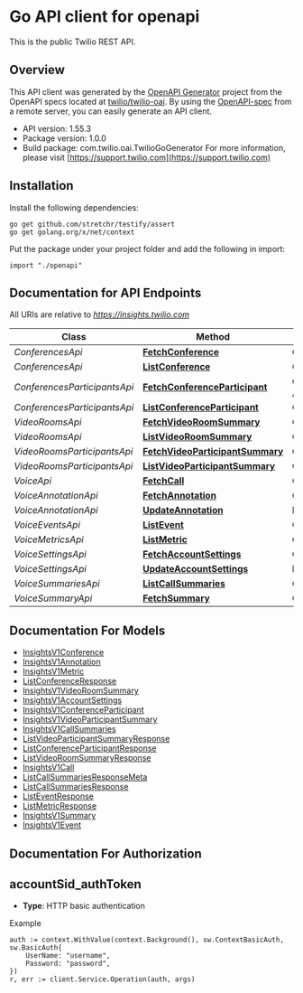 # Go API client for openapi

This is the public Twilio REST API.

## Overview
This API client was generated by the [OpenAPI Generator](https://openapi-generator.tech) project from the OpenAPI specs located at [twilio/twilio-oai](https://github.com/twilio/twilio-oai/tree/main/spec).  By using the [OpenAPI-spec](https://www.openapis.org/) from a remote server, you can easily generate an API client.

- API version: 1.55.3
- Package version: 1.0.0
- Build package: com.twilio.oai.TwilioGoGenerator
For more information, please visit [https://support.twilio.com](https://support.twilio.com)

## Installation

Install the following dependencies:

```shell
go get github.com/stretchr/testify/assert
go get golang.org/x/net/context
```

Put the package under your project folder and add the following in import:

```golang
import "./openapi"
```

## Documentation for API Endpoints

All URIs are relative to *https://insights.twilio.com*

Class | Method | HTTP request | Description
------------ | ------------- | ------------- | -------------
*ConferencesApi* | [**FetchConference**](docs/ConferencesApi.md#fetchconference) | **Get** /v1/Conferences/{ConferenceSid} | 
*ConferencesApi* | [**ListConference**](docs/ConferencesApi.md#listconference) | **Get** /v1/Conferences | 
*ConferencesParticipantsApi* | [**FetchConferenceParticipant**](docs/ConferencesParticipantsApi.md#fetchconferenceparticipant) | **Get** /v1/Conferences/{ConferenceSid}/Participants/{ParticipantSid} | 
*ConferencesParticipantsApi* | [**ListConferenceParticipant**](docs/ConferencesParticipantsApi.md#listconferenceparticipant) | **Get** /v1/Conferences/{ConferenceSid}/Participants | 
*VideoRoomsApi* | [**FetchVideoRoomSummary**](docs/VideoRoomsApi.md#fetchvideoroomsummary) | **Get** /v1/Video/Rooms/{RoomSid} | 
*VideoRoomsApi* | [**ListVideoRoomSummary**](docs/VideoRoomsApi.md#listvideoroomsummary) | **Get** /v1/Video/Rooms | 
*VideoRoomsParticipantsApi* | [**FetchVideoParticipantSummary**](docs/VideoRoomsParticipantsApi.md#fetchvideoparticipantsummary) | **Get** /v1/Video/Rooms/{RoomSid}/Participants/{ParticipantSid} | 
*VideoRoomsParticipantsApi* | [**ListVideoParticipantSummary**](docs/VideoRoomsParticipantsApi.md#listvideoparticipantsummary) | **Get** /v1/Video/Rooms/{RoomSid}/Participants | 
*VoiceApi* | [**FetchCall**](docs/VoiceApi.md#fetchcall) | **Get** /v1/Voice/{Sid} | 
*VoiceAnnotationApi* | [**FetchAnnotation**](docs/VoiceAnnotationApi.md#fetchannotation) | **Get** /v1/Voice/{CallSid}/Annotation | 
*VoiceAnnotationApi* | [**UpdateAnnotation**](docs/VoiceAnnotationApi.md#updateannotation) | **Post** /v1/Voice/{CallSid}/Annotation | 
*VoiceEventsApi* | [**ListEvent**](docs/VoiceEventsApi.md#listevent) | **Get** /v1/Voice/{CallSid}/Events | 
*VoiceMetricsApi* | [**ListMetric**](docs/VoiceMetricsApi.md#listmetric) | **Get** /v1/Voice/{CallSid}/Metrics | 
*VoiceSettingsApi* | [**FetchAccountSettings**](docs/VoiceSettingsApi.md#fetchaccountsettings) | **Get** /v1/Voice/Settings | 
*VoiceSettingsApi* | [**UpdateAccountSettings**](docs/VoiceSettingsApi.md#updateaccountsettings) | **Post** /v1/Voice/Settings | 
*VoiceSummariesApi* | [**ListCallSummaries**](docs/VoiceSummariesApi.md#listcallsummaries) | **Get** /v1/Voice/Summaries | 
*VoiceSummaryApi* | [**FetchSummary**](docs/VoiceSummaryApi.md#fetchsummary) | **Get** /v1/Voice/{CallSid}/Summary | 


## Documentation For Models

 - [InsightsV1Conference](docs/InsightsV1Conference.md)
 - [InsightsV1Annotation](docs/InsightsV1Annotation.md)
 - [InsightsV1Metric](docs/InsightsV1Metric.md)
 - [ListConferenceResponse](docs/ListConferenceResponse.md)
 - [InsightsV1VideoRoomSummary](docs/InsightsV1VideoRoomSummary.md)
 - [InsightsV1AccountSettings](docs/InsightsV1AccountSettings.md)
 - [InsightsV1ConferenceParticipant](docs/InsightsV1ConferenceParticipant.md)
 - [InsightsV1VideoParticipantSummary](docs/InsightsV1VideoParticipantSummary.md)
 - [InsightsV1CallSummaries](docs/InsightsV1CallSummaries.md)
 - [ListVideoParticipantSummaryResponse](docs/ListVideoParticipantSummaryResponse.md)
 - [ListConferenceParticipantResponse](docs/ListConferenceParticipantResponse.md)
 - [ListVideoRoomSummaryResponse](docs/ListVideoRoomSummaryResponse.md)
 - [InsightsV1Call](docs/InsightsV1Call.md)
 - [ListCallSummariesResponseMeta](docs/ListCallSummariesResponseMeta.md)
 - [ListCallSummariesResponse](docs/ListCallSummariesResponse.md)
 - [ListEventResponse](docs/ListEventResponse.md)
 - [ListMetricResponse](docs/ListMetricResponse.md)
 - [InsightsV1Summary](docs/InsightsV1Summary.md)
 - [InsightsV1Event](docs/InsightsV1Event.md)


## Documentation For Authorization



## accountSid_authToken

- **Type**: HTTP basic authentication

Example

```golang
auth := context.WithValue(context.Background(), sw.ContextBasicAuth, sw.BasicAuth{
    UserName: "username",
    Password: "password",
})
r, err := client.Service.Operation(auth, args)
```

